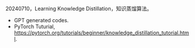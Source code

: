 20240710，Learning Knowledge Distillation，知识蒸馏算法。
 - GPT generated codes.
 - PyTorch Tuturial, https://pytorch.org/tutorials/beginner/knowledge_distillation_tutorial.html.
